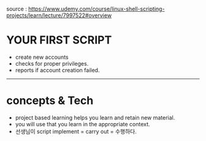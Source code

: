 source : https://www.udemy.com/course/linux-shell-scripting-projects/learn/lecture/7997522#overview



# YOUR FIRST SCRIPT

* create new accounts
* checks for proper privileges.
* reports if account creation failed.
---

# concepts & Tech

* project based learning helps you learn and retain new material.
* you will use that you learn in the appropriate context.
* 선생님이 script  implement = carry out = 수행하다. 


